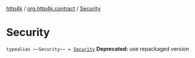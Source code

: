 [http4k](../index.md) / [org.http4k.contract](index.md) / [Security](./-security.md)

# Security

`typealias ~~Security~~ = `[`Security`](../org.http4k.contract.security/-security/index.md)
**Deprecated:** use repackaged version

